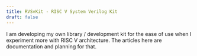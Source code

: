 ```yaml
---
title: RVSvKit - RISC V System Verilog Kit
draft: false
---
```

I am developing my own library / development kit for the ease of use when I experiment more with RISC V architecture. The articles here are documentation and planning for that.